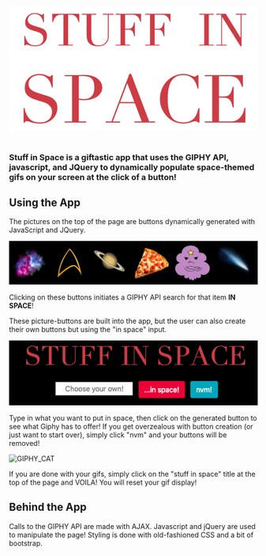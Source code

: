 ![SPACE](/assets/images/readMe/spacetitlewhite.png)
#

### Stuff in Space is a giftastic app that uses the GIPHY API, javascript, and JQuery to dynamically populate space-themed gifs on your screen at the click of a button!

## Using the App

The pictures on the top of the page are buttons dynamically generated with JavaScript and JQuery. 

![image_button](/assets/images//readMe/img_buttons.png)

Clicking on these buttons initiates a GIPHY API search for that item <b>IN SPACE</b>!
        
These picture-buttons are built into the app, but the user can also create their own buttons but using the "in space" input. 

![user_button](/assets/images//readMe/user_button.png)

Type in what you want to put in space, then click on the generated button to see what Giphy has to offer! If you get overzealous with button creation (or just want to start over), simply click "nvm" and your buttons will be removed!

![GIPHY_CAT](https://media1.giphy.com/media/12ziDRRUpqbm00/200.gif)

If you are done with your gifs, simply click on the "stuff in space" title at the top of the page and VOILA! You will reset your gif display!

## Behind the App

Calls to the GIPHY API are made with AJAX. Javascript and jQuery are used to manipulate the page! Styling is done with old-fashioned CSS and a bit of bootstrap.